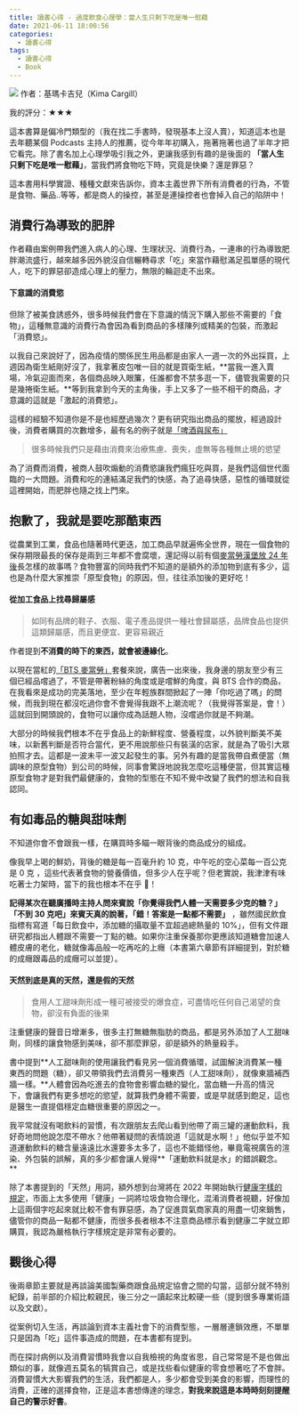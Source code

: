 ```yaml
---
title: 讀書心得 - 過度飲食心理學：當人生只剩下吃是唯一慰藉
date: 2021-06-11 18:00:56
categories:
  - 讀書心得
tags:
  - 讀書心得
  - Book
---
```


![](https://i.imgur.com/3y6WGSz.jpg)
作者：基瑪卡吉兒（Kima Cargill）

我的評分：★★★

這本書算是偏冷門類型的（我在找二手書時，發現基本上沒人賣），知道這本也是去年聽某個 Podcasts 主持人的推薦，從今年年初購入，拖著拖著也過了半年才把它看完。除了書名加上心理學吸引我之外，更讓我感到有趣的是後面的 **「當人生只剩下吃是唯一慰藉」**，當我們將食物吃下時，究竟是快樂？還是罪惡？

這本書用科學實證、種種文獻來告訴你，資本主義世界下所有消費者的行為，不管是食物、藥品..等等，都是商人的操控，甚至是連操控者也會掉入自己的陷阱中！

<!--more-->

## 消費行為導致的肥胖

作者藉由案例帶我們進入病人的心理、生理狀況、消費行為，一連串的行為導致肥胖潮流盛行，越來越多因外貌沒自信輾轉尋求「吃」來當作藉慰滿足孤單感的現代人，吃下的罪惡卻造成心理上的壓力，無限的輪迴走不出來。

#### 下意識的消費慾

但除了被美食誘惑外，很多時候我們會在下意識的情況下購入那些不需要的「食物」，這種無意識的消費行為會因為看到商品的多樣陳列或精美的包裝，而激起「消費慾」。

以我自己來說好了，因為疫情的關係民生用品都是由家人一週一次的外出採買，上週因為衛生紙剛好沒了，我拿著皮包唯一目的就是買衛生紙，**當我一進入賣場，冷氣迎面而來，各個商品映入眼簾，任誰都會不禁多逛一下，儘管我需要的只是幾捲衛生紙。**等到我拿到今天的主角後，手上又多了一些不相干的商品，才意識的這就是「激起的消費慾」。

這樣的經驗不知道你是不是也經歷過幾次？更有研究指出商品的擺放，經過設計後，消費者購買的次數增多，最有名的例子就是[「啤酒與尿布」](https://kknews.cc/zh-tw/tech/a6p5kyg.html)

> 很多時候我們只是藉由消費來治療焦慮、喪失，虛無等各種無止境的慾望

為了消費而消費，被商人鼓吹煽動的消費慾讓我們瘋狂吃與買，是我們這個世代面臨的ㄧ大問題。消費和吃的連結滿足我們的快感，為了追尋快感，惡性的循環就從這裡開始，而肥胖也隨之找上門來。

## 抱歉了，我就是要吃那酷東西

從農業到工業，食品也隨著時代更迭，加工商品早就遍佈全世界，現在一個食物的保存期限最長的保存是兩到三年都不會腐壞，還記得以前有個[麥當勞漢堡放 24 年後](https://www.ctwant.com/article/72496)長怎樣的故事嗎？食物豐富的同時我們不知道的是額外的添加物到底有多少，這也是為什麼大家推崇「原型食物」的原因，但，往往添加後的更好吃！

#### 從加工食品上找尋歸屬感

> 如同有品牌的鞋子、衣服、電子產品提供一種社會歸屬感，品牌食品也提供這類歸屬感，而且更便宜、更容易親近

作者提到**不消費的時下的東西，就會被邊緣化**。

以現在當紅的[「BTS 麥當勞」](https://crossing.cw.com.tw/article/14913)套餐來說，廣告一出來後，我身邊的朋友至少有三個已經品嚐過了，不管是帶著粉絲的角度或是嚐鮮的角度，與 BTS 合作的商品，在我看來是成功的完美落地，至少在年輕族群間掀起了一陣「你吃過了嗎」的問候，而我到現在都沒吃過你會不會覺得我跟不上潮流呢？（我覺得答案是，會！）這就回到開頭說的，食物可以讓你成為話題人物，沒嚐過你就是不夠潮。

大部分的時候我們根本不在乎食品上的新鮮程度、營養程度，以外貌判斷美不美味，以新舊判斷是否符合當代，更不用說那些只有裝潢的店家，就是為了吸引大眾拍照才去。這都是一波未平一波又起發生的事。另外有趣的是當我帶自煮便當（無調味的原型食物）到公司的時候，同事會驚訝地說我怎麼吃這種便當，但其實這種原型食物才是對我們最健康的，食物的型態在不知不覺中改變了我們的想法和自我認同。

## 有如毒品的糖與甜味劑

不知道你會不會跟我一樣，在購買時多瞄一眼背後的商品成分的組成。

像我早上喝的鮮奶，背後的糖是每一百毫升約 10 克，中午吃的空心菜每一百公克是 0 克 ，這些代表著食物的營養價值，但多少人在乎呢？但老實說，我津津有味吃著士力架時，當下的我也根本不在乎 ！

**記得某次在聽廣播時主持人問來賓說「你覺得我們人體一天需要多少克的糖？」「不到 30 克吧」來賓天真的說著，「錯！答案是一點都不需要」** ，雖然國民飲食指標有寫道「每日飲食中，添加糖的攝取量不宜超過總熱量的 10%」，但有文件跟研究都指出人體跟不需要一丁點的糖。如果你注重保養那你更應該知道糖會加速人體皮膚的老化，糖就像毒品般一吃再吃的上癮（本書第六章節有詳細提到，對於糖的成癮跟毒品的成癮可以並提）。

#### 天然到底是真的天然，還是假的天然

> 食用人工甜味劑形成一種可被接受的爆食症，可盡情吃任何自己渴望的食物，卻沒有負面的後果

注重健康的聲音日增漸多，很多主打無糖無脂肪的商品，都是另外添加了人工甜味劑，同樣的讓食物感到美味，卻不那麼罪惡，卻是額外的熱量殺手。

書中提到**人工甜味劑的使用讓我們看見另一個消費循環，試圖解決消費某一種東西的問題（糖），卻又帶領我們去消費另一種東西（人工甜味劑），就像東牆補西牆一樣。**人體會因為吃進去的食物會影響血糖的變化，當血糖一升高的情況下，會讓我們有更多想吃的慾望，就算我們身體不需要，或是早就感到飽足，這也是醫生一直提倡穩定血糖很重要的原因之一。

我平常就沒有喝飲料的習慣，有次跟朋友去爬山看到他帶了兩三罐的運動飲料，我好奇地問他說怎麼不帶水？他帶著疑問的表情說道「這就是水啊！」他似乎並不知道運動飲料的糖含量遠遠比水還要多太多了，這也不能錯怪他，畢竟電視廣告的渲染、外包裝的誤解，真的多少都會讓人覺得**「運動飲料就是水」的錯誤觀念。**

除了本書提到的「天然」用詞，額外想到台灣將在 2022 年開始執行[健康字樣的規定](https://www.mohw.gov.tw/cp-16-55122-1.html)，市面上太多使用「健康」一詞將垃圾食物合理化，混淆消費者視聽，好像加上這兩個字吃起來就比較不會有罪惡感，為了促進買氣商家真的用盡一切來銷售，儘管你的商品一點都不健康，而很多長者根本不注意商品標示看到健康二字就立即購買，我認為嚴格執行字樣規定是非常有必要的。

## 觀後心得

後兩章節主要就是再談論美國製藥商跟食品規定協會之間的勾當，這部分就不特別紀錄，前半部的介紹比較親民，後三分之一讀起來比較硬一些（提到很多專業術語以及文獻）。

從案例切入生活，再談論到資本主義社會下的消費型態，一層層連鎖效應，不單單只是因為「吃」這件事造成的問題，在本書都有提到。

而在探討病例以及消費習慣時我會以自我檢視的角度省思，自己常常是不是也做出類似的事，就像週五莫名的犒賞自己，或是找些看似健康的零食想著吃了不會胖。消費習慣大大影響我們的生活，我們都是人，多少都會受到美食的影響，而理性的消費，正確的選擇食物，正是這本書想傳達的理念，**對我來說這是本時時刻刻提醒自己的警示好書**。

